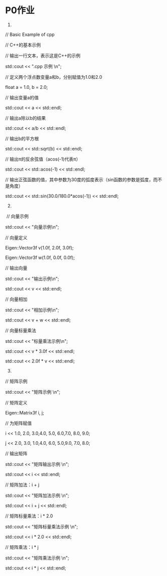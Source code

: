 # P0作业

1.

// Basic Example of cpp

// C++的基本示例

// 输出一行文本，表示这是C++的示例

std::cout << ".cpp 示例 \n";

// 定义两个浮点数变量a和b，分别赋值为1.0和2.0

float a = 1.0, b = 2.0;

// 输出变量a的值

std::cout << a << std::endl;

// 输出a除以b的结果

std::cout << a/b << std::endl;

// 输出b的平方根

std::cout << std::sqrt(b) << std::endl;

// 输出π的反余弦值（acos(-1)代表π）

std::cout << std::acos(-1) << std::endl;

// 输出正弦函数的值，其中参数为30度的弧度表示（sin函数的参数是弧度，而不是角度）

std::cout << std::sin(30.0/180.0*acos(-1)) << std::endl;

2.

 // 向量示例

std::cout << "向量示例\n";

// 向量定义

Eigen::Vector3f v(1.0f, 2.0f, 3.0f);

Eigen::Vector3f w(1.0f, 0.0f, 0.0f);

// 输出向量

std::cout << "输出示例\n";

std::cout << v << std::endl;

// 向量相加

std::cout << "相加示例\n";

std::cout << v + w << std::endl;

// 向量标量乘法

std::cout << "标量乘法示例\n";

std::cout << v * 3.0f << std::endl;

std::cout << 2.0f * v << std::endl;

3.

// 矩阵示例

std::cout << "矩阵示例 \n";

// 矩阵定义

Eigen::Matrix3f i, j;

// 为矩阵赋值

i << 1.0, 2.0, 3.0,4.0, 5.0, 6.0,7.0, 8.0, 9.0;

j << 2.0, 3.0, 1.0,4.0, 6.0, 5.0,9.0, 7.0, 8.0;

// 输出矩阵

std::cout << "矩阵输出示例 \n";

std::cout << i << std::endl;

// 矩阵加法：i + j

std::cout << "矩阵加法示例 \n";

std::cout << i + j << std::endl;

// 矩阵标量乘法：i * 2.0

std::cout << "矩阵标量乘法示例 \n";

std::cout << i * 2.0 << std::endl;

// 矩阵乘法：i * j

std::cout << "矩阵乘法示例 \n";

std::cout << i * j << std::endl;
